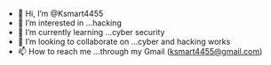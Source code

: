 - 👋 Hi, I’m @Ksmart4455
- 👀 I’m interested in ...hacking
- 🌱 I’m currently learning ...cyber security
- 💞️ I’m looking to collaborate on ...cyber and hacking works
- 📫 How to reach me ...through my Gmail (ksmart4455@gmail.com)

<!---
Ksmart4455/Ksmart4455 is a ✨ special ✨ repository because its `README.md` (this file) appears on your GitHub profile.
You can click the Preview link to take a look at your changes.
--->
